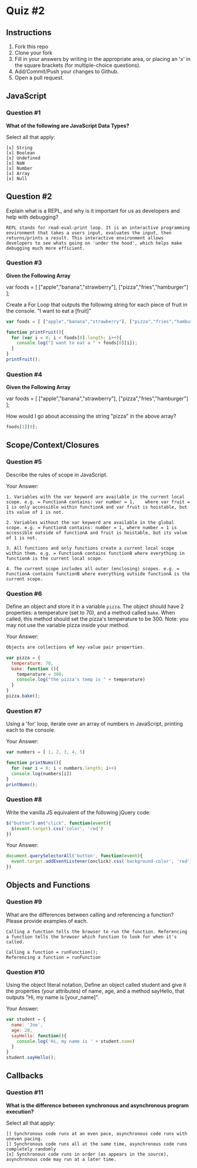 # Quiz #2

## Instructions

1. Fork this repo
2. Clone your fork
3. Fill in your answers by writing in the appropriate area, or placing an 'x' in
the square brackets (for multiple-choice questions).
4. Add/Commit/Push your changes to Github.
5. Open a pull request.

## JavaScript

### Question #1

**What of the following are JavaScript Data Types?**

Select all that apply:
```
[x] String
[x] Boolean
[x] Undefined
[x] NaN
[x] Number
[x] Array
[x] Null
```

## Question #2

Explain what is a REPL, and why is it important for us as developers and help with debugging?

```text
REPL stands for read-eval-print loop. It is an interactive programming environment that takes a users input, evaluates the input, then returns/prints a result. This interactive environment allows developers to see whats going on 'under the hood', which helps make debugging much more efficient.
```
### Question #3

**Given the Following Array**

var foods = [ ["apple","banana","strawberry"], ["pizza","fries","hamburger"] ];

Create a For Loop that outputs the following string for each piece of fruit in the console. "I want to eat a [fruit]"

```js
var foods = [ ["apple","banana","strawberry"], ["pizza","fries","hamburger"] ];

function printFruit(){
  for (var i = 0; i < foods[0].length; i++){
    console.log("I want to eat a " + foods[0][i]);
  }
}
printFruit();
```
### Question #4

**Given the Following Array**

var foods = [ ["apple","banana","strawberry"], ["pizza","fries","hamburger"] ];

How would I go about accessing the string "pizza" in the above array?

```js
foods[1][0];
```

## Scope/Context/Closures

### Question #5

Describe the rules of scope in JavaScript.

Your Answer:
```text
1. Variables with the var keyword are available in the current local scope. e.g. = FunctionA contains: var number = 1,    where var fruit = 1 is only accessible within functionA and var fruit is hoistable, but its value of 1 is not.

2. Variables without the var keyword are available in the global scope. e.g. = FunctionA contains: number = 1, where number = 1 is accessible outside of functionA and fruit is hoistable, but its value of 1 is not.

3. All functions and only functions create a current local scope within them. e.g. = FunctionA contains functionB where everything in functionA is the current local scope.

4. The current scope includes all outer (enclosing) scopes. e.g. = FunctionA contains functionB where everything outside functionA is the current scope.
```

### Question #6

Define an object and store it in a variable `pizza`. The object should have 2
properties: a temperature (set to 70), and a method called `bake`. When called,
this method should set the pizza's temperature to be 300. Note: you may not use
the variable pizza inside your method.

Your Answer:
```js
Objects are collections of key-value pair properties.

var pizza = {
  temperature: 70,
  bake: function (){
    temperature = 300;
    console.log("the pizza's temp is " + temperature)
  }
}
pizza.bake();
```

### Question #7

Using a 'for' loop, iterate over an array of numbers in JavaScript, printing each to the console.

Your Answer:
```js
var numbers = [ 1, 2, 3, 4, 5]

function printNums(){
  for (var i = 0; i < numbers.length; i++)
  console.log(numbers[i])
}
printNums();
```

### Question #8

Write the vanilla JS equivalent of the following jQuery code:

```js
$("button").on("click", function(event){
  $(event.target).css('color', 'red')
})
```

Your Answer:
```js
document.querySelectorAll('button', function(event){
  event.target.addEventListener(onclick).css('background-color', 'red')
})
```

## Objects and Functions

### Question #9

What are the differences between calling and referencing a function? Please provide examples of each.

```text
Calling a function tells the browser to run the function. Referencing a function tells the browser which function to look for when it's called.

Calling a function = runFunction();
Referencing a function = runFunction
```
### Question #10

Using the object literal notation, Define an object called student and give it the properties (your attributes) of name, age, and a method sayHello, that outputs "Hi, my name is [your_name]".

Your Answer:
```js
var student = {
  name: 'Joe',
  age: 28,
  sayHello: function(){
    console.log('Hi, my name is ' + student.name)
  }
}
student.sayHello();
```

## Callbacks

### Question #11

**What is the difference between synchronous and asynchronous program execution?**

Select all that apply:
```
[] Synchronous code runs at an even pace, asynchronous code runs with uneven pacing.
[] Synchronous code runs all at the same time, asynchronous code runs completely randomly
[x] Synchronous code runs in order (as appears in the source), asynchronous code may run at a later time.
```
